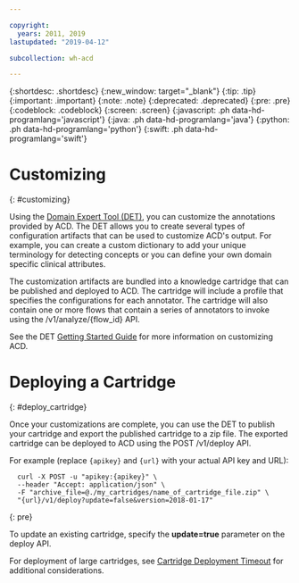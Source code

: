 ```yaml
---

copyright:
  years: 2011, 2019
lastupdated: "2019-04-12"

subcollection: wh-acd

---
```


{:shortdesc: .shortdesc}
{:new_window: target="_blank"}
{:tip: .tip}
{:important: .important}
{:note: .note}
{:deprecated: .deprecated}
{:pre: .pre}
{:codeblock: .codeblock}
{:screen: .screen}
{:javascript: .ph data-hd-programlang='javascript'}
{:java: .ph data-hd-programlang='java'}
{:python: .ph data-hd-programlang='python'}
{:swift: .ph data-hd-programlang='swift'}

# Customizing
{: #customizing}

Using the <a href="https://watsonpow01.rch.stglabs.ibm.com/services/cartridge_det/cartridge-main.html" target="_blank">Domain Expert Tool (DET)</a>, you can customize the annotations provided by ACD. The DET allows you to create several types of configuration artifacts that can be used to customize ACD's output. For example, you can create a custom dictionary to add your unique terminology for detecting concepts or you can define your own domain specific clinical attributes.

The customization artifacts are bundled into a knowledge cartridge that can be published and deployed to ACD. The cartridge will include a profile that specifies the configurations for each annotator. The cartridge will also contain one or more flows that contain a series of annotators to invoke using the /v1/analyze/{flow_id} API.  

See the DET <a href="https://watsonpow01.rch.stglabs.ibm.com/services/cartridge_det/help/DET_GettingStartedGuide.pdf">Getting Started Guide</a> for more information on customizing ACD.


# Deploying a Cartridge
{: #deploy_cartridge}

Once your customizations are complete, you can use the DET to publish your cartridge and export the published cartridge to a zip file. The exported cartridge can be deployed to ACD using the POST /v1/deploy API.

For example (replace `{apikey}` and `{url}` with your actual API key and URL):

```Curl
  curl -X POST -u "apikey:{apikey}" \
  --header "Accept: application/json" \
  -F "archive_file=@./my_cartridges/name_of_cartridge_file.zip" \
  "{url}/v1/deploy?update=false&version=2018-01-17"

```
{: pre}

To update an existing cartridge, specify the **update=true** parameter on the deploy API.

For deployment of large cartridges, see [Cartridge Deployment Timeout](wh-acd?topic=wh-acd-troubleshoot#troubleshoot_deploy_timeout) for additional considerations.
